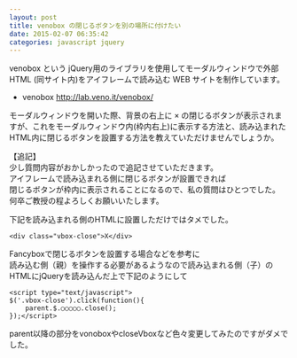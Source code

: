 ```yaml
---
layout: post
title: venobox の閉じるボタンを別の場所に付けたい
date: 2015-02-07 06:35:42
categories: javascript jquery
---
```

<!-- {% raw %} -->
<p>venobox という jQuery用のライブラリを使用してモーダルウィンドウで外部 HTML (同サイト内)をアイフレームで読み込む WEB サイトを制作しています。</p>

<ul>
<li>venobox <a href="http://lab.veno.it/venobox/" rel="nofollow">http://lab.veno.it/venobox/</a></li>
</ul>

<p>モーダルウィンドウを開いた際、背景の右上に <kbd>×</kbd> の閉じるボタンが表示されますが、これをモーダルウィンドウ内(枠内右上)に表示する方法と、読み込まれたHTML内に閉じるボタンを設置する方法を教えていただけませんでしょうか。</p>

<p>【追記】<br>
少し質問内容がおかしかったので追記させていただきます。<br>
アイフレームで読み込まれる側に閉じるボタンが設置できれば<br>
閉じるボタンが枠内に表示されることになるので、私の質問はひとつでした。<br>
何卒ご教授の程よろしくお願いいたします。</p>

<p>下記を読み込まれる側のHTMLに設置しただけではタメでした。</p>

<pre><code>&lt;div class="vbox-close"&gt;X&lt;/div&gt;
</code></pre>

<p>Fancyboxで閉じるボタンを設置する場合などを参考に<br>
読み込む側（親）を操作する必要があるようなので読み込まれる側（子）のHTMLにjQueryを読み込んだ上で下記のようにして</p>

<pre><code>&lt;script type="text/javascript"&gt;
$('.vbox-close').click(function(){
    parent.$.○○○○○.close();
});&lt;/script&gt;
</code></pre>

<p>parent以降の部分をvonoboxやcloseVboxなど色々変更してみたのですがダメでした。</p>
<!-- {% endraw %} -->
